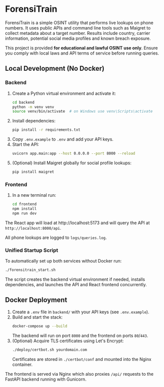 # ForensiTrain

ForensiTrain is a simple OSINT utility that performs live lookups on phone
numbers. It uses public APIs and command line tools such as Maigret to collect
metadata about a target number. Results include country, carrier information,
potential social media profiles and known breach exposure.

This project is provided **for educational and lawful OSINT use only**. Ensure
you comply with local laws and API terms of service before running queries.

## Local Development (No Docker)

### Backend

1. Create a Python virtual environment and activate it:
   ```bash
   cd backend
   python -m venv venv
   source venv/bin/activate  # on Windows use venv\Scripts\activate
   ```
2. Install dependencies:
   ```bash
   pip install -r requirements.txt
   ```
3. Copy `.env.example` to `.env` and add your API keys.
4. Start the API:
   ```bash
   uvicorn app.main:app --host 0.0.0.0 --port 8000 --reload
   ```
5. (Optional) Install Maigret globally for social profile lookups:
   ```bash
   pip install maigret
   ```

### Frontend

1. In a new terminal run:
   ```bash
   cd frontend
   npm install
   npm run dev
   ```

The React app will load at http://localhost:5173 and will query the API at
`http://localhost:8000/api`.

All phone lookups are logged to `logs/queries.log`.

### Unified Startup Script

To automatically set up both services without Docker run:

```bash
./forensitrain_start.sh
```

The script creates the backend virtual environment if needed, installs
dependencies, and launches the API and React frontend concurrently.

## Docker Deployment

1. Create a `.env` file in `backend/` with your API keys (see `.env.example`).
2. Build and start the stack:
   ```bash
   docker-compose up --build
   ```
   The backend will run on port `8000` and the frontend on ports `80`/`443`.
3. (Optional) Acquire TLS certificates using Let's Encrypt:
   ```bash
   ./deploy/certbot.sh yourdomain.com
   ```
   Certificates are stored in `./certbot/conf` and mounted into the Nginx container.

The frontend is served via Nginx which also proxies `/api/` requests to the FastAPI backend running with Gunicorn.

